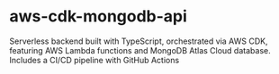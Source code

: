 # aws-cdk-mongodb-api
Serverless backend built with TypeScript, orchestrated via AWS CDK, featuring AWS Lambda functions and MongoDB Atlas Cloud database. Includes a CI/CD pipeline with GitHub Actions
